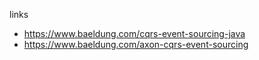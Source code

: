 links
 - https://www.baeldung.com/cqrs-event-sourcing-java
 - https://www.baeldung.com/axon-cqrs-event-sourcing